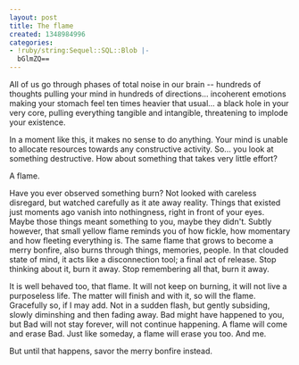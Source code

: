 ```yaml
---
layout: post
title: The flame
created: 1348984996
categories:
- !ruby/string:Sequel::SQL::Blob |-
  bGlmZQ==
---
```

All of us go through phases of total noise in our brain -- hundreds of thoughts pulling your mind in hundreds of directions... incoherent emotions making your stomach feel ten times heavier that usual... a black hole in your very core, pulling everything tangible and intangible, threatening to implode your existence.

In a moment like this, it makes no sense to do anything. Your mind is unable to allocate resources towards any constructive activity. So... you look at something destructive. How about something that takes very little effort?

A flame.

Have you ever observed something burn? Not looked with careless disregard, but watched carefully as it ate away reality. Things that existed just moments ago vanish into nothingness, right in front of your eyes. Maybe those things meant something to you, maybe they didn't. Subtly however, that small yellow flame reminds you of how fickle, how momentary and how fleeting everything is. The same flame that grows to become a merry bonfire, also burns through things, memories, people. In that clouded state of mind, it acts like a disconnection tool; a final act of release. Stop thinking about it, burn it away. Stop remembering all that, burn it away. 

It is well behaved too, that flame. It will not keep on burning, it will not live a purposeless life. The matter will finish and with it, so will the flame. Gracefully so, if I may add. Not in a sudden flash, but gently subsiding, slowly diminshing and then fading away. Bad might have happened to you, but Bad will not stay forever, will not continue happening. A flame will come and erase Bad. Just like someday, a flame will erase you too. And me.

But until that happens, savor the merry bonfire instead.
